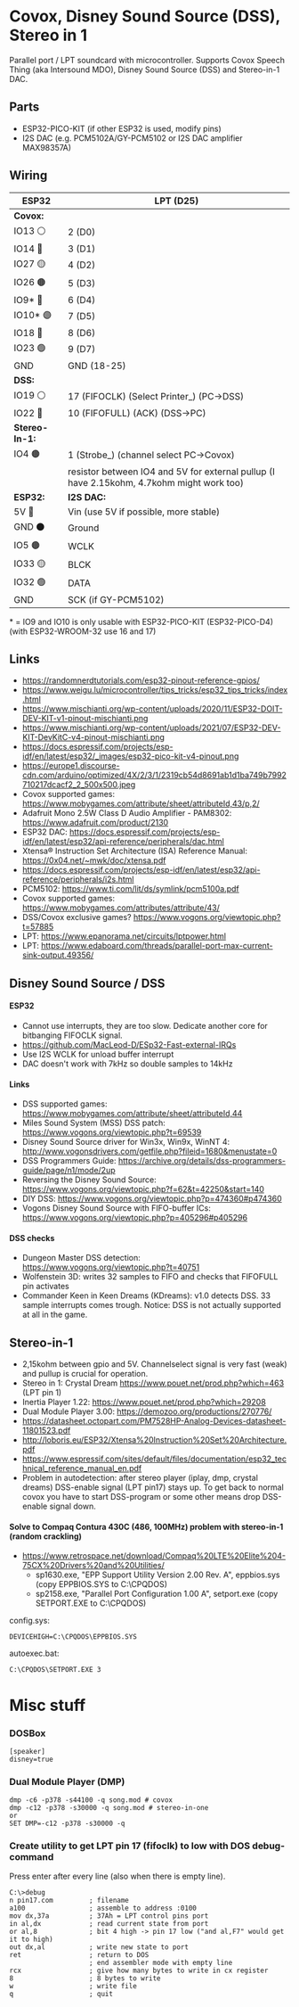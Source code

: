 
# Covox, Disney Sound Source (DSS), Stereo in 1
Parallel port / LPT soundcard with microcontroller. Supports Covox Speech Thing (aka Intersound MDO), Disney Sound Source (DSS) and Stereo-in-1 DAC.

## Parts

- ESP32-PICO-KIT (if other ESP32 is used, modify pins)
- I2S DAC (e.g. PCM5102A/GY-PCM5102 or I2S DAC amplifier MAX98357A)

## Wiring

ESP32 | LPT (D25)
--- | ---
**Covox:** |
IO13 ⚪ | 2 (D0)
IO14 🐺 | 3 (D1)
IO27 🟡 | 4 (D2)
IO26 🟤 | 5 (D3)
IO9* 🔵 | 6 (D4)
IO10* 🟣 | 7 (D5)
IO18 🌸 | 8 (D6)
IO23 🟢 | 9 (D7)
GND | GND (18-25)
**DSS:** | 
IO19 ⚪ | 17 (FIFOCLK) (Select Printer_) (PC->DSS)
IO22 🐺 | 10 (FIFOFULL) (ACK) (DSS->PC)
**Stereo-In-1:** | 
IO4 🟤 | 1 (Strobe_) (channel select PC->Covox)
&nbsp; | resistor between IO4 and 5V for external pullup (I have 2.15kohm, 4.7kohm might work too)
**ESP32:** | **I2S DAC:**
5V 🔴 | Vin (use 5V if possible, more stable)
GND ⚫ | Ground
IO5 🟤 | WCLK
IO33 🟡 | BLCK
IO32 🟢 | DATA
GND | SCK (if GY-PCM5102)

\* = IO9 and IO10 is only usable with ESP32-PICO-KIT (ESP32-PICO-D4) (with ESP32-WROOM-32 use 16 and 17)

## Links
- https://randomnerdtutorials.com/esp32-pinout-reference-gpios/
- https://www.weigu.lu/microcontroller/tips_tricks/esp32_tips_tricks/index.html
- https://www.mischianti.org/wp-content/uploads/2020/11/ESP32-DOIT-DEV-KIT-v1-pinout-mischianti.png
- https://www.mischianti.org/wp-content/uploads/2021/07/ESP32-DEV-KIT-DevKitC-v4-pinout-mischianti.png
- https://docs.espressif.com/projects/esp-idf/en/latest/esp32/_images/esp32-pico-kit-v4-pinout.png
- https://europe1.discourse-cdn.com/arduino/optimized/4X/2/3/1/2319cb54d8691ab1d1ba749b7992710217dcacf2_2_500x500.jpeg
- Covox supported games: https://www.mobygames.com/attribute/sheet/attributeId,43/p,2/
- Adafruit Mono 2.5W Class D Audio Amplifier - PAM8302: https://www.adafruit.com/product/2130
- ESP32 DAC: https://docs.espressif.com/projects/esp-idf/en/latest/esp32/api-reference/peripherals/dac.html
- Xtensa® Instruction Set Architecture (ISA) Reference Manual: https://0x04.net/~mwk/doc/xtensa.pdf
- https://docs.espressif.com/projects/esp-idf/en/latest/esp32/api-reference/peripherals/i2s.html
- PCM5102: https://www.ti.com/lit/ds/symlink/pcm5100a.pdf
- Covox supported games: https://www.mobygames.com/attributes/attribute/43/
- DSS/Covox exclusive games? https://www.vogons.org/viewtopic.php?t=57885
- LPT: https://www.epanorama.net/circuits/lptpower.html
- LPT: https://www.edaboard.com/threads/parallel-port-max-current-sink-output.49356/


## Disney Sound Source / DSS

#### ESP32
- Cannot use interrupts, they are too slow. Dedicate another core for bitbanging FIFOCLK signal.
- https://github.com/MacLeod-D/ESp32-Fast-external-IRQs
- Use I2S WCLK for unload buffer interrupt
- DAC doesn't work with 7kHz so double samples to 14kHz

#### Links
- DSS supported games: https://www.mobygames.com/attribute/sheet/attributeId,44
- Miles Sound System (MSS) DSS patch: https://www.vogons.org/viewtopic.php?t=69539
- Disney Sound Source driver for Win3x, Win9x, WinNT 4: http://www.vogonsdrivers.com/getfile.php?fileid=1680&menustate=0
- DSS Programmers Guide: https://archive.org/details/dss-programmers-guide/page/n1/mode/2up
- Reversing the Disney Sound Source: https://www.vogons.org/viewtopic.php?f=62&t=42250&start=140
- DIY DSS: https://www.vogons.org/viewtopic.php?p=474360#p474360
- Vogons Disney Sound Source with FIFO-buffer ICs: https://www.vogons.org/viewtopic.php?p=405296#p405296

#### DSS checks
- Dungeon Master DSS detection: https://www.vogons.org/viewtopic.php?t=40751
- Wolfenstein 3D: writes 32 samples to FIFO and checks that FIFOFULL pin activates
- Commander Keen in Keen Dreams (KDreams): v1.0 detects DSS. 33 sample interrupts comes trough. Notice: DSS is not actually supported at all in the game.

## Stereo-in-1
- 2,15kohm between gpio and 5V. Channelselect signal is very fast (weak) and pullup is crucial for operation. 
- Stereo in 1: Crystal Dream https://www.pouet.net/prod.php?which=463 (LPT pin 1)
- Inertia Player 1.22: https://www.pouet.net/prod.php?which=29208
- Dual Module Player 3.00: https://demozoo.org/productions/270776/
- https://datasheet.octopart.com/PM7528HP-Analog-Devices-datasheet-11801523.pdf
- http://loboris.eu/ESP32/Xtensa%20Instruction%20Set%20Architecture.pdf
- https://www.espressif.com/sites/default/files/documentation/esp32_technical_reference_manual_en.pdf
- Problem in autodetection: after stereo player (iplay, dmp, crystal dreams) DSS-enable signal (LPT pin17) stays up. To get back to normal covox you have to start DSS-program or some other means drop DSS-enable signal down.

#### Solve to Compaq Contura 430C (486, 100MHz) problem with stereo-in-1 (random crackling)
- https://www.retrospace.net/download/Compaq%20LTE%20Elite%204-75CX%20Drivers%20and%20Utilities/
  - sp1630.exe, "EPP Support Utility Version 2.00 Rev. A", eppbios.sys (copy EPPBIOS.SYS to C:\CPQDOS\)
  - sp2158.exe, "Parallel Port Configuration 1.00 A", setport.exe (copy SETPORT.EXE to C:\CPQDOS\)

config.sys:
```
DEVICEHIGH=C:\CPQDOS\EPPBIOS.SYS
```
autoexec.bat:
```
C:\CPQDOS\SETPORT.EXE 3
```

# Misc stuff

### DOSBox
```
[speaker]
disney=true
```

### Dual Module Player (DMP)
```
dmp -c6 -p378 -s44100 -q song.mod # covox
dmp -c12 -p378 -s30000 -q song.mod # stereo-in-one
or
SET DMP=-c12 -p378 -s30000 -q
```

### Create utility to get LPT pin 17 (fifoclk) to low with DOS debug-command
Press enter after every line (also when there is empty line).
```
C:\>debug
n pin17.com         ; filename
a100                ; assemble to address :0100
mov dx,37a          ; 37Ah = LPT control pins port
in al,dx            ; read current state from port
or al,8             ; bit 4 high -> pin 17 low ("and al,F7" would get it to high)
out dx,al           ; write new state to port
ret                 ; return to DOS
                    ; end assembler mode with empty line
rcx                 ; give how many bytes to write in cx register
8                   ; 8 bytes to write
w                   ; write file
q                   ; quit
```
